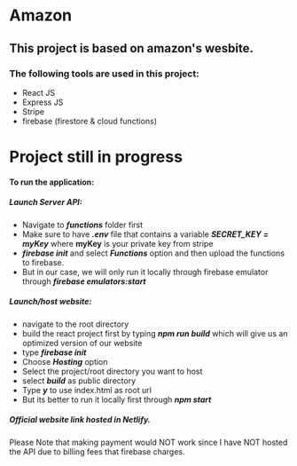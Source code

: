 # Amazon 

## This project is based on amazon's wesbite. 
### The following tools are used in this project:
- React JS
- Express JS
- Stripe
- firebase (firestore & cloud functions)

# Project still in progress

#### To run the application: 
##### Launch Server API:
- Navigate to ***functions*** folder first
- Make sure to have ***.env*** file that contains a variable ***SECRET_KEY = myKey*** where **myKey** is your private key from stripe
- ***firebase init*** and select ***Functions*** option and then upload the functions to firebase.
- But in our case, we will only run it locally through firebase emulator through ***firebase emulators:start***

##### Launch/host website:
- navigate to the root directory
- build the react project first by typing ***npm run build*** which will give us an optimized version of our website
- type ***firebase init***
- Choose ***Hosting*** option
- Select the project/root directory you want to host 
- select ***build*** as public directory
- Type ***y*** to use index.html as root url
- But its better to run it locally first through ***npm start***


##### Official website link hosted in Netlify.

Please Note that making payment would NOT work since I have NOT hosted the API due to billing fees that firebase charges.